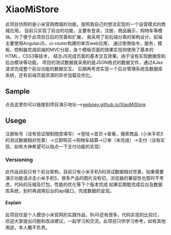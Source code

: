 # XiaoMiStore
此项目仿照的是小米官网商城的功能，按照我自己的想法实现的一个自营模式的商城应用。 目前只实现了前台的功能，主要有登录，注册，商品展示，购物车等模块。为了便于此项目日后的完善和扩展， 我采用了前后端分离的架构设计。前端主要使用AngularJS，ui-router构建的单页web应用， 通过使用指令，服务，模板，控制器完成前端的MVC分层，各个模板页面的效果实现则使用了基本的HTML，CSS3等技术， 结合JS完成页面的基本交互效果。由于没有实现数据库和后台模块等功能， 项目的测试数据我采用的是JSON格式的数据文件，通过AJax请求完成整个前台功能的数据交互， 后期再考虑实现一个后台管理系统及数据库系统，还有前端页面资源的异步加载及优化。

## Sample
点击这里你可以链接到项目演示地址-->[weboey.github.io/XiaoMiStore](http://weboey.github.io/XiaoMiStore)

## Usege
注册账号（没有验证限制随意填写）->登陆->首页->查看，搜索商品（小米手机5的测试数据相对完善）->立即购买->购物车结算->订单（未完成）->支付（没有实现，如有大神希望可以指点一下支付功能的实现）

### Versioning
此作品目前只有个前台架构，目前只有小米手机5的测试数据相对完善，如果需要演示功能请点击小米手机5，很多产品的图片没有切，浏览器的兼容性也暂时不考虑，代码的压缩及打包，性能的优化等下个版本完成
如果后期能完成后台及数据库系统，到时再调用后台的api接口，完成数据的呈现。

#### Explain
此项目仅是个人模仿小米官网的实践作品，BUG还有很多，代码实现的比较烂，欢迎大家提出问题和改进建议，一起学习和交流。此项目只供学习参考，如有其他用途，本人概不负责。

